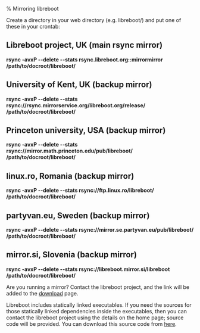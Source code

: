 % Mirroring libreboot

Create a directory in your web directory (e.g. libreboot/) and put one
of these in your crontab:

Libreboot project, UK (main rsync mirror)
-----------------------------------------

**rsync -avxP \--delete \--stats rsync.libreboot.org::mirrormirror
/path/to/docroot/libreboot/**

University of Kent, UK (backup mirror)
--------------------------------------

**rsync -avxP \--delete \--stats
rsync://rsync.mirrorservice.org/libreboot.org/release/
/path/to/docroot/libreboot/**

Princeton university, USA (backup mirror)
-----------------------------------------

**rsync -avxP \--delete \--stats
rsync://mirror.math.princeton.edu/pub/libreboot/
/path/to/docroot/libreboot/**

linux.ro, Romania (backup mirror)
---------------------------------

**rsync -avxP \--delete \--stats rsync://ftp.linux.ro/libreboot/
/path/to/docroot/libreboot/**

partyvan.eu, Sweden (backup mirror)
-----------------------------------

**rsync -avxP \--delete \--stats
rsync://mirror.se.partyvan.eu/pub/libreboot/
/path/to/docroot/libreboot/**

mirror.si, Slovenia (backup mirror)
-----------------------------------

**rsync -avxP \--delete \--stats rsync://libreboot.mirror.si/libreboot
/path/to/docroot/libreboot/**

Are you running a mirror? Contact the libreboot project, and the link will be
added to the [download](download.html) page.

Libreboot includes statically linked executables. If you need the
sources for those statically linked dependencies inside the executables,
then you can contact the libreboot project using the details on the home
page; source code will be provided. You can download this source code
from [here](ccsource.md).
